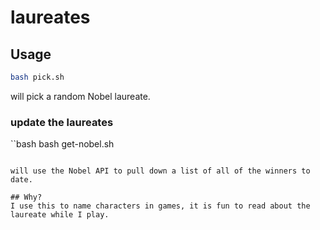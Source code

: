 # laureates
## Usage
```bash
bash pick.sh
```

will pick a random Nobel laureate.

### update the laureates

``bash
bash get-nobel.sh
```

will use the Nobel API to pull down a list of all of the winners to date.

## Why?
I use this to name characters in games, it is fun to read about the laureate while I play.
